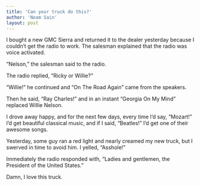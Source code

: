 ```yaml
---
title: 'Can your truck do this?'
author: 'Noam Sain'
layout: post
---
```


I bought a new GMC Sierra and returned it to the dealer yesterday because I couldn’t get the radio to work. The salesman explained that the radio was voice activated.  
  
“Nelson,” the salesman said to the radio.

The radio replied, “Ricky or Willie?”

“Willie!” he continued and “On The Road Again” came from the speakers.

Then he said, “Ray Charles!” and in an instant “Georgia On My Mind” replaced Willie Nelson.

I drove away happy, and for the next few days, every time I’d say, “Mozart!” I’d get beautiful classical music, and if I said, “Beatles!” I’d get one of their awesome songs.

Yesterday, some guy ran a red light and nearly creamed my new truck, but I swerved in time to avoid him. I yelled, “Asshole!”

Immediately the radio responded with, “Ladies and gentlemen, the President of the United States.”

Damn, I love this truck.